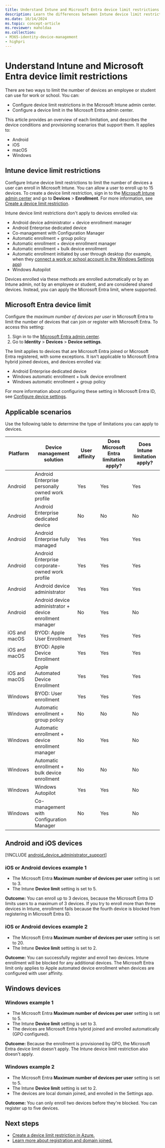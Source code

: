 ```yaml
---
title: Understand Intune and Microsoft Entra device limit restrictions
description: Learn the differences between Intune device limit restrictions and Microsoft Entra device limit restrictions.
ms.date: 10/14/2024
ms.topic: concept-article
ms.reviewer: maholdaa
ms.collection:
- M365-identity-device-management
- highpri
---
```


# Understand Intune and Microsoft Entra device limit restrictions  

There are two ways to limit the number of devices an employee or student can use for work or school. You can:

* Configure device limit restrictions in the Microsoft Intune admin center.
* Configure a device limit in the Microsoft Entra admin center.

This article provides an overview of each limitation, and describes the device conditions and provisioning scenarios that support them. It applies to:  
- Android  
- iOS  
- macOS  
- Windows  

## Intune device limit restrictions

Configure Intune device limit restrictions to limit the number of devices a user can enroll in Microsoft Intune. You can allow a user to enroll up to 15 devices. To create a device limit restriction, sign in to the [Microsoft Intune admin center](https://go.microsoft.com/fwlink/?linkid=2109431) and go to **Devices** > **Enrollment**. For more information, see [Create a device limit restriction](create-device-limit-restrictions.md).

Intune device limit restrictions don't apply to devices enrolled via:

- Android device administrator + device enrollment manager
- Android Enterprise dedicated device
- Co-management with Configuration Manager
- Automatic enrollment + group policy
- Automatic enrollment + device enrollment manager
- Automatic enrollment + bulk device enrollment
- Automatic enrollment initiated by user through desktop (for example, when they [connect a work or school account in the Windows Settings app](https://support.microsoft.com/windows/manage-user-accounts-in-windows-104dc19f-6430-4b49-6a2b-e4dbd1dcdf32))
- Windows Autopilot

Devices enrolled via these methods are enrolled automatically or by an Intune admin, not by an employee or student, and are considered shared devices. Instead, you can apply the Microsoft Entra limit, where supported.

## Microsoft Entra device limit

Configure the *maximum number of devices per user* in Microsoft Entra to limit the number of devices that can join or register with Microsoft Entra. To access this setting:

1. Sign in to the [Microsoft Entra admin center](https://entra.microsoft.com/).
2. Go to **Identity** > **Devices** > **Device settings**.

The limit applies to devices that are Microsoft Entra joined or Microsoft Entra registered, with some exceptions. It isn't applicable to Microsoft Entra hybrid joined devices, and devices enrolled via:

- Android Enterprise dedicated device
- Windows automatic enrollment + bulk device enrollment
- Windows automatic enrollment + group policy

For more information about configuring these setting in Microsoft Entra ID, see [Configure device settings](/azure/active-directory/devices/device-management-azure-portal).

## Applicable scenarios
Use the following table to determine the type of limitations you can apply to devices.

|Platform| Device management solution | User affinity | Does Microsoft Entra limitation apply? | Does Intune limitation apply? |
| -----| ----- | ----- | ----- | ----- |
|Android| Android Enterprise personally owned work profile | Yes | Yes | Yes|
|Android| Android Enterprise dedicated device | No | No | No |
|Android| Android Enterprise fully managed | Yes | Yes | Yes |
|Android| Android Enterprise corporate-owned work profile | Yes | Yes | Yes |
|Android| Android device administrator | Yes | Yes | Yes |
|Android| Android device administrator + device enrollment manager | No | Yes | No |
|iOS and macOS| BYOD: Apple User Enrollment | Yes | Yes | Yes |
|iOS and macOS| BYOD: Apple Device Enrollment | Yes | Yes | Yes |
|iOS and macOS| Apple Automated Device Enrollment | Yes | Yes | Yes |
|Windows| BYOD: User enrollment | Yes | Yes | Yes |
|Windows | Automatic enrollment + group policy | No | No | No |
|Windows | Automatic enrollment + device enrollment manager | No | Yes | No |
|Windows | Automatic enrollment + bulk device enrollment | No | No | No |
|Windows| Windows Autopilot | Yes | Yes | No |
|Windows| Co-management with Configuration Manager | No | Yes | No |

## Android and iOS devices
 [!INCLUDE [android_device_administrator_support](../includes/android-device-administrator-support.md)]

### iOS or Android devices example 1

- The Microsoft Entra **Maximum number of devices per user** setting is set to 3.
- The Intune **Device limit** setting is set to 5.

**Outcome:** You can enroll up to 3 devices, because the Microsoft Entra ID limits users to a maximum of 3 devices. If you try to enroll more than three devices in Intune, enrollment fails because the fourth device is blocked from registering in Microsoft Entra ID.

### iOS or Android devices example 2

- The Microsoft Entra **Maximum number of devices per user** setting is set to 20.
- The Intune **Device limit** setting is set to 2.

**Outcome:** You can successfully register and enroll two devices. Intune enrollment will be blocked for any additional devices. The Microsoft Entra limit only applies to Apple automated device enrollment when devices are configured with user affinity.

## Windows devices

### Windows example 1

- The Microsoft Entra **Maximum number of devices per user** setting is set to 5.
- The Intune **Device limit** setting is set to 3.
- The devices are Microsoft Entra hybrid joined and enrolled automatically (GPO configured).

**Outcome:** Because the enrollment is provisioned by GPO, the Microsoft Entra device limit doesn't apply. The Intune device limit restriction also doesn't apply.

### Windows example 2

- The Microsoft Entra **Maximum number of devices per user** setting is set to 5.
- The Intune **Device limit** setting is set to 2.
- The devices are local domain joined, and enrolled in the Settings app.

**Outcome:** You can only enroll two devices before they're blocked. You can register up to five devices.


## Next steps

- [Create a device limit restriction in Azure.](/azure/active-directory/devices/device-management-azure-portal#configure-device-settings)
- [Learn more about registration and domain joined.](/azure/active-directory/devices/overview#getting-devices-in-azure-ad)
